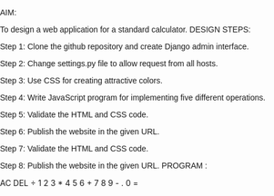 AIM:

To design a web application for a standard calculator. DESIGN STEPS:

Step 1: Clone the github repository and create Django admin interface.

Step 2: Change settings.py file to allow request from all hosts.

Step 3: Use CSS for creating attractive colors.

Step 4: Write JavaScript program for implementing five different operations.

Step 5: Validate the HTML and CSS code.

Step 6: Publish the website in the given URL.

Step 7: Validate the HTML and CSS code.

Step 8: Publish the website in the given URL. PROGRAM :

<title>Calculator</title> <script src="script.js" defer></script>
AC DEL ÷ 1 2 3 * 4 5 6 + 7 8 9 - . 0 =
<script> class Calculator { constructor(previousOperandTextElement, currentOperandTextElement) { this.previousOperandTextElement = previousOperandTextElement this.currentOperandTextElement = currentOperandTextElement this.clear() } clear() { this.currentOperand = '' this.previousOperand = '' this.operation = undefined } delete() { this.currentOperand = this.currentOperand.toString().slice(0, -1) } appendNumber(number) { if (number === '.' && this.currentOperand.includes('.')) return this.currentOperand = this.currentOperand.toString() + number.toString() } chooseOperation(operation) { if (this.currentOperand === '') return if (this.previousOperand !== '') { this.compute() } this.operation = operation this.previousOperand = this.currentOperand this.currentOperand = '' } compute() { let computation const prev = parseFloat(this.previousOperand) const current = parseFloat(this.currentOperand) if (isNaN(prev) || isNaN(current)) return switch (this.operation) { case '+': computation = prev + current break case '-': computation = prev - current break case '*': computation = prev * current break case '÷': computation = prev / current break default: return } this.currentOperand = computation this.operation = undefined this.previousOperand = '' } getDisplayNumber(number) { const stringNumber = number.toString() const integerDigits = parseFloat(stringNumber.split('.')[0]) const decimalDigits = stringNumber.split('.')[1] let integerDisplay if (isNaN(integerDigits)) { integerDisplay = '' } else { integerDisplay = integerDigits.toLocaleString('en', { maximumFractionDigits: 0 }) } if (decimalDigits != null) { return `${integerDisplay}.${decimalDigits}` } else { return integerDisplay } } updateDisplay() { this.currentOperandTextElement.innerText = this.getDisplayNumber(this.currentOperand) if (this.operation != null) { this.previousOperandTextElement.innerText = `${this.getDisplayNumber(this.previousOperand)} ${this.operation}` } else { this.previousOperandTextElement.innerText = '' } } } const numberButtons = document.querySelectorAll('[data-number]') const operationButtons = document.querySelectorAll('[data-operation]') const equalsButton = document.querySelector('[data-equals]') const deleteButton = document.querySelector('[data-delete]') const allClearButton = document.querySelector('[data-all-clear]') const previousOperandTextElement = document.querySelector('[data-previous-operand]') const currentOperandTextElement = document.querySelector('[data-current-operand]') const calculator = new Calculator(previousOperandTextElement, currentOperandTextElement) numberButtons.forEach(button => { button.addEventListener('click', () => { calculator.appendNumber(button.innerText) calculator.updateDisplay() }) }) operationButtons.forEach(button => { button.addEventListener('click', () => { calculator.chooseOperation(button.innerText) calculator.updateDisplay() }) }) equalsButton.addEventListener('click', button => { calculator.compute() calculator.updateDisplay() }) allClearButton.addEventListener('click', button => { calculator.clear() calculator.updateDisplay() }) deleteButton.addEventListener('click', button => { calculator.delete() calculator.updateDisplay() }) </script> <style> *, *::before, *::after { box-sizing: border-box; font-family: Gotham Rounded, sans-serif; font-weight: normal; } body { padding: 0; margin: 0; background:(to right,lightsteelblue,lemonchiffon); } .calculator-grid { display: grid; justify-content: center; align-content: center; min-height: 100vh; grid-template-columns: repeat(4, 100px); grid-template-rows: minmax(120px, auto) repeat(5, 100px); } .calculator-grid > button { cursor: pointer; font-size: 2rem; border: 1px solid white; outline: none; background-color: lightgrey; } .calculator-grid > button:hover { background-color:lightyellow; } .span-two { grid-column: span 2; } .output { grid-column: 1 / -1; background-color: rgba(0, 0, 0, .75); display: flex; align-items: flex-end; justify-content: space-around; flex-direction: column; padding: 10px; word-wrap: break-word; word-break: break-all; } .output .previous-operand { color:royalblue; font-size: 1.5rem; } .output .current-operand { color: white; font-size: 2.5rem; } </style>

